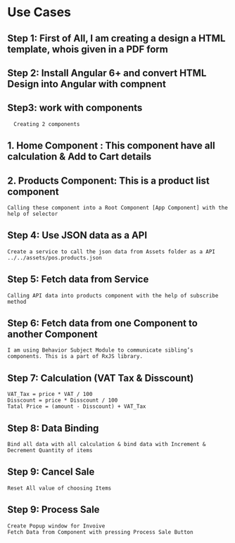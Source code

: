# Use Cases

## Step 1: First of All, I am creating a design a HTML template, whois given in a PDF form

## Step 2: Install Angular 6+ and convert HTML Design into Angular with compnent

## Step3: work with components 
      Creating 2 components  
## 1.	Home Component : This component have all calculation & Add to Cart details

## 2.	Products Component: This is a product list component 
	Calling these component into a Root Component [App Component] with the help of selector
  
## Step 4: Use JSON data as a API
	Create a service to call the json data from Assets folder as a API
	../../assets/pos.products.json
  
## Step 5: Fetch data from Service
	Calling API data into products component with the help of subscribe method
  
## Step 6: Fetch data from one Component to another Component
	I am using Behavior Subject Module to communicate sibling’s components. This is a part of RxJS library.
  
## Step 7: Calculation (VAT Tax & Disscount)
	VAT_Tax = price * VAT / 100  
	Disscount = price * Disscount / 100   
	Tatal Price = (amount - Disscount) + VAT_Tax
  
## Step 8: Data Binding
	Bind all data with all calculation & bind data with Increment & Decrement Quantity of items
  
## Step 9: Cancel Sale
	Reset All value of choosing Items

## Step 9: Process Sale
	Create Popup window for Invoive
	Fetch Data from Component with pressing Process Sale Button


